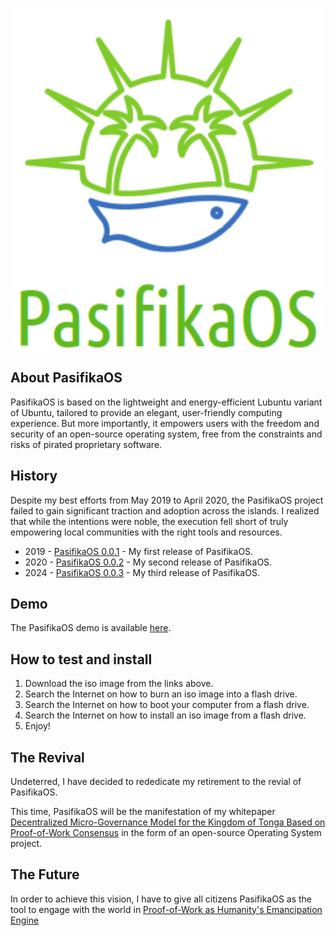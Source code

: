 <p align="center">
 <img width="500" src="https://github.com/EdwinLiavaa/pasifikaos/blob/main/logo.png">
</p>

## About PasifikaOS 

PasifikaOS is based on the lightweight and energy-efficient Lubuntu variant of Ubuntu, tailored to provide an elegant, user-friendly computing experience. But more importantly, it empowers users with the freedom and security of an open-source operating system, free from the constraints and risks of pirated proprietary software.

## History

Despite my best efforts from May 2019 to April 2020, the PasifikaOS project failed to gain significant traction and adoption across the islands. I realized that while the intentions were noble, the execution fell short of truly empowering local communities with the right tools and resources.

* 2019 - [PasifikaOS 0.0.1](https://drive.google.com/file/d/1BjPci7oPANdDT8ospCLiohrPbctCarCB/view?usp=sharing) - My first release of PasifikaOS.
* 2020 - [PasifikaOS 0.0.2](https://drive.google.com/file/d/1Q13ZXlrILQs8cMEFH2SAqaeBrvsJXFNy/view?usp=sharing) - My second release of PasifikaOS.
* 2024 - [PasifikaOS 0.0.3](https://img.freepik.com/premium-vector/welcome-web-30-abstract-future-hud-geometric-shape-design_48644-306.jpg?w=740) - My third release of PasifikaOS.

## Demo

The PasifikaOS demo is available [here](https://youtu.be/gEWB5ppQmbI?si=cPyke5Yk_YW2tRPQ).

## How to test and install

1. Download the iso image from the links above.
2. Search the Internet on how to burn an iso image into a flash drive.
3. Search the Internet on how to boot your computer from a flash drive.
4. Search the Internet on how to install an iso image from a flash drive. 
5. Enjoy!

## The Revival

Undeterred, I have decided to rededicate my retirement to the revial of PasifikaOS.

This time, PasifikaOS will be the manifestation of my whitepaper [Decentralized Micro-Governance Model for the Kingdom of Tonga Based on Proof-of-Work Consensus](https://github.com/EdwinLiavaa/Whitepaper) in the form of an open-source Operating System project.

## The Future

In order to achieve this vision, I have to give all citizens PasifikaOS as the tool to engage with the world in [Proof-of-Work as Humanity's Emancipation Engine](https://github.com/EdwinLiavaa/liavaa.space/blob/main/blog/20240602/20240602.md)

